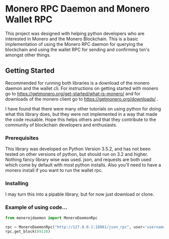 # Monero RPC Daemon and Monero Wallet RPC
This project was designed with helping python developers who are interested in Monero and the Monero Blockchain. This is a basic implementation
of using the Monero RPC daemon for querying the blockchain and using the wallet RPC for sending and confirming txn's amongst other things. 

## Getting Started

Recommended for running both libraries is a download of the monero daemon and the wallet cli. 
For instructions on getting started with monero go to https://getmonero.org/get-started/what-is-monero/ and for downloads of the monero client go to https://getmonero.org/downloads/ . 

I have found that there were many other tutorials on using python for doing what this library does, but they were not implemented in a way that made the code reusable. Hope this helps others
and that they contribute to the community of blockchain developers and enthusiasts. 

### Prerequisites

This library was developed on Python Version 3.5.2, and has not been tested on other versions of python, but should run on 3.2 and higher. Nothing fancy library wise was used.
json, and requests are both used which come by default with most python installs. Also you'll need to have a monero install if you want to run the wallet rpc. 

### Installing

I may turn this into a pipable library, but for now just download or clone. 


### Example of using code... 


```python
from monerojdaemon import MoneroDaemonRpc

rpc = MoneroDaemonRpc("http://127.0.0.1:18081/json_rpc", user='username', password='password')
rpc.get_block(89138)
```

